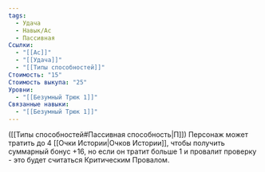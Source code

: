 ```yaml
---
tags:
  - Удача
  - Навык/Ас
  - Пассивная
Ссылки:
  - "[[Ас]]"
  - "[[Удача]]"
  - "[[Типы способностей]]"
Стоимость: "15"
Стоимость выкупа: "25"
Уровни:
  - "[[Безумный Трюк 1]]"
Связанные навыки:
  - "[[Безумный Трюк 1]]"
---
```

([[Типы способностей#Пассивная способность|П]]) Персонаж может тратить до 4 [[Очки Истории|Очков Истории]], чтобы получить суммарный бонус +16, но если он тратит больше 1 и провалит проверку - это будет считаться Критическим Провалом. 